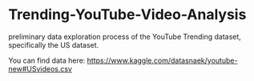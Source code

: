 # Trending-YouTube-Video-Analysis

preliminary data exploration process of the YouTube Trending dataset, specifically the US dataset.

You can find data here:
https://www.kaggle.com/datasnaek/youtube-new#USvideos.csv
